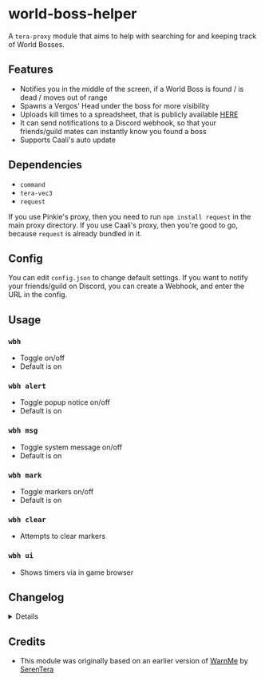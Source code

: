 # world-boss-helper
A `tera-proxy` module that aims to help with searching for and keeping track of World Bosses.

## Features
- Notifies you in the middle of the screen, if a World Boss is found / is dead / moves out of range
- Spawns a Vergos' Head under the boss for more visibility
- Uploads kill times to a spreadsheet, that is publicly available [HERE](https://tera.zone/worldboss/eu/)
- It can send notifications to a Discord webhook, so that your friends/guild mates can instantly know you found a boss
- Supports Caali's auto update

## Dependencies
- `command`
- `tera-vec3`
- `request`

If you use Pinkie's proxy, then you need to run `npm install request` in the main proxy directory. If you use Caali's proxy, then you're good to go, because `request` is already bundled in it.

## Config
You can edit `config.json` to change default settings. If you want to notify your friends/guild on Discord, you can create a Webhook, and enter the URL in the config.

## Usage
### `wbh`
- Toggle on/off
- Default is on
### `wbh alert`
- Toggle popup notice on/off
- Default is on
### `wbh msg`
- Toggle system message on/off
- Default is on
### `wbh mark`
- Toggle markers on/off
- Default is on
### `wbh clear`
- Attempts to clear markers
### `wbh ui`
- Shows timers via in game browser

## Changelog
<details>
  
  2018-05-28
  - Character names will only be uploaded, if Discord notifications are enabled
  - Removed warn list (this was a useful feature back when everyone was hunting/stealing bosses, but probably not needed anymore)
  
</details>

## Credits
- This module was originally based on an earlier version of [WarnMe](https://github.com/SerenTera/WarnMe) by [SerenTera](https://github.com/SerenTera)
